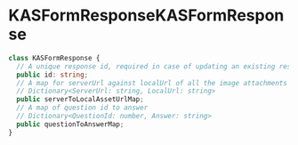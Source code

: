 # <a name="kasformresponse"></a><span data-ttu-id="88ba2-101">KASFormResponse</span><span class="sxs-lookup"><span data-stu-id="88ba2-101">KASFormResponse</span></span>
```typescript
class KASFormResponse {
  // A unique response id, required in case of updating an existing response
  public id: string;
  // A map for serverUrl against localUrl of all the image attachments to a response
  // Dictionary<ServerUrl: string, LocalUrl: string>
  public serverToLocalAssetUrlMap;
  // A map of question id to answer
  // Dictionary<QuestionId: number, Answer: string>
  public questionToAnswerMap;
}
```
